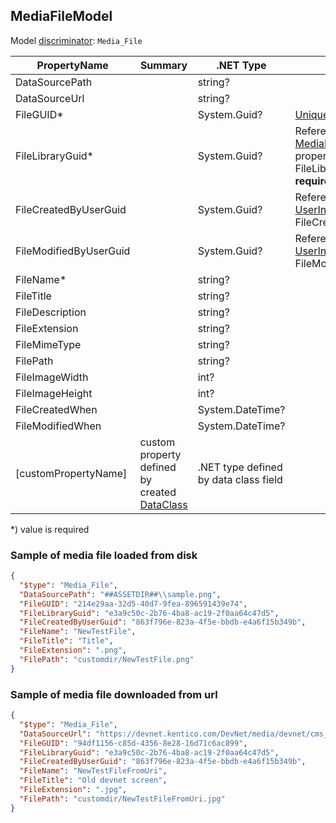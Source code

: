 <!-- generated file with tool "Kentico.Xperience.UMT.DocUtils" - edited through template "UmtModel.cshtml" -->
## MediaFileModel
Model [discriminator](../UmtModel.md#discriminator): `Media_File`

|PropertyName|Summary|.NET Type|Notes|
|---|---|---|---|
|DataSourcePath||string?||
|DataSourceUrl||string?||
|FileGUID\*||System.Guid?|[UniqueId](../UmtModel.md#UniqueId)|
|FileLibraryGuid\*||System.Guid?|Reference to [MediaLibraryInfo](../References.md#MediaLibraryInfo) on property FileLibraryID **required**|
|FileCreatedByUserGuid||System.Guid?|Reference to [UserInfo](../References.md#UserInfo) on property FileCreatedByUserID|
|FileModifiedByUserGuid||System.Guid?|Reference to [UserInfo](../References.md#UserInfo) on property FileModifiedByUserID|
|FileName\*||string?||
|FileTitle||string?||
|FileDescription||string?||
|FileExtension||string?||
|FileMimeType||string?||
|FilePath||string?||
|FileImageWidth||int?||
|FileImageHeight||int?||
|FileCreatedWhen||System.DateTime?||
|FileModifiedWhen||System.DateTime?||
|[customPropertyName]|custom property defined by created [DataClass](./DataClassModel.md)|.NET type defined by data class field||

<p>*) value is required</p>


### Sample of media file loaded from disk

```json
{
  "$type": "Media_File",
  "DataSourcePath": "##ASSETDIR##\\sample.png",
  "FileGUID": "214e29aa-32d5-40d7-9fea-896591439e74",
  "FileLibraryGuid": "e3a9c50c-2b76-4ba8-ac19-2f0aa64c47d5",
  "FileCreatedByUserGuid": "863f796e-823a-4f5e-bbdb-e4a6f15b349b",
  "FileName": "NewTestFile",
  "FileTitle": "Title",
  "FileExtension": ".png",
  "FilePath": "customdir/NewTestFile.png"
}
```

### Sample of media file downloaded from url

```json
{
  "$type": "Media_File",
  "DataSourceUrl": "https://devnet.kentico.com/DevNet/media/devnet/cms_screen.jpg",
  "FileGUID": "94df1156-c85d-4356-8e28-16d71c6ac899",
  "FileLibraryGuid": "e3a9c50c-2b76-4ba8-ac19-2f0aa64c47d5",
  "FileCreatedByUserGuid": "863f796e-823a-4f5e-bbdb-e4a6f15b349b",
  "FileName": "NewTestFileFromUri",
  "FileTitle": "Old devnet screen",
  "FileExtension": ".jpg",
  "FilePath": "customdir/NewTestFileFromUri.jpg"
}
```

